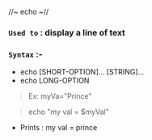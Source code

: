 //~ echo ~//

### `Used to` : display a line of text

### `Syntax` :-

- echo [SHORT-OPTION]... [STRING]...
- echo LONG-OPTION

> Ex: myVa="Prince"

> echo "my val = $myVal"

- Prints : my val = prince
